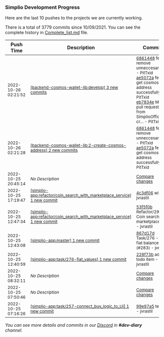 
### Simplio Development Progress

Here are the last 10 pushes to the projects we are currently working.

There is a total of 3779 commits since 10/09/2021. You can see the complete history in
 [Complete_list.md](Complete_list.md) file.

| Push Time | Description | Commits |
| --- | --- | --- |
| <sub>2022-10-26 02:21:52</sub> | <sub>[[backend-cosmos-wallet-lib:develop] 3 new commits](https://github.com/SimplioOfficial/backend-cosmos-wallet-lib/compare/09f1f1567437...eb7834e28204)</sub> | <sub>[6861448](https://github.com/SimplioOfficial/backend-cosmos-wallet-lib/commit/686144834767e1609005fa620db05910c26915e8) feat: remove unneccesary files - PitTxid<br>[ae5072a](https://github.com/SimplioOfficial/backend-cosmos-wallet-lib/commit/ae5072a2a9128b15265892b56667fe9f7ce091f0) feat: get cosmos address successfully - PitTxid<br>[eb7834e](https://github.com/SimplioOfficial/backend-cosmos-wallet-lib/commit/eb7834e28204c3ff6bf09c850a4d7560e13fda42) Merge pull request #7 from SimplioOfficial/2-cr... - PitTxid</sub> |
| <sub>2022-10-26 02:21:28</sub> | <sub>[[backend-cosmos-wallet-lib:2\-create\-cosmos\-address] 2 new commits](https://github.com/SimplioOfficial/backend-cosmos-wallet-lib/compare/09f1f1567437...ae5072a2a912)</sub> | <sub>[6861448](https://github.com/SimplioOfficial/backend-cosmos-wallet-lib/commit/686144834767e1609005fa620db05910c26915e8) feat: remove unneccesary files - PitTxid<br>[ae5072a](https://github.com/SimplioOfficial/backend-cosmos-wallet-lib/commit/ae5072a2a9128b15265892b56667fe9f7ce091f0) feat: get cosmos address successfully - PitTxid</sub> |
| <sub>2022-10-25 20:45:14</sub> | <sub>_No Description_</sub> | <sub>[Compare changes](https://github.com/SimplioOfficial/simplio-app/compare/8f0ec3e54525...6a4cb8e038e6)</sub> |
| <sub>2022-10-25 17:19:47</sub> | <sub>[[simplio-app:refactor/coin\_search\_with\_marketplace\_service] 1 new commit](https://github.com/SimplioOfficial/simplio-app/commit/4c3df0651d7bf34359cd254ae4463a4abd5b7e6a)</sub> | <sub>[4c3df06](https://github.com/SimplioOfficial/simplio-app/commit/4c3df0651d7bf34359cd254ae4463a4abd5b7e6a) wip - jvrastil</sub> |
| <sub>2022-10-25 12:47:34</sub> | <sub>[[simplio-app:refactor/coin\_search\_with\_marketplace\_service] 1 new commit](https://github.com/SimplioOfficial/simplio-app/commit/53f5f0b4e3d2c45e896b6f69153b9b7040602b74)</sub> | <sub>[53f5f0b](https://github.com/SimplioOfficial/simplio-app/commit/53f5f0b4e3d2c45e896b6f69153b9b7040602b74) Refactor/290 - Coin search with marketplace ser... - jvrastil</sub> |
| <sub>2022-10-25 12:43:08</sub> | <sub>[[simplio-app:master] 1 new commit](https://github.com/SimplioOfficial/simplio-app/commit/867d17ddab05c72df9b01885c101ad3e2cc3583d)</sub> | <sub>[867d17d](https://github.com/SimplioOfficial/simplio-app/commit/867d17ddab05c72df9b01885c101ad3e2cc3583d) Task/276 - Add fiat balance (#283) - jvrastil</sub> |
| <sub>2022-10-25 12:40:59</sub> | <sub>[[simplio-app:task/276\-fiat\_values] 1 new commit](https://github.com/SimplioOfficial/simplio-app/commit/228f73b7ef7753d804e992ee22158a842dd5bd18)</sub> | <sub>[228f73b](https://github.com/SimplioOfficial/simplio-app/commit/228f73b7ef7753d804e992ee22158a842dd5bd18) add todo item - jvrastil</sub> |
| <sub>2022-10-25 08:32:11</sub> | <sub>_No Description_</sub> | <sub>[Compare changes](https://github.com/SimplioOfficial/simplio-app/compare/6a830bcc3eaf...0e41e84f0d81)</sub> |
| <sub>2022-10-25 07:50:46</sub> | <sub>_No Description_</sub> | <sub>[Compare changes](https://github.com/SimplioOfficial/simplio-app/compare/99e97a505ead...8f0ec3e54525)</sub> |
| <sub>2022-10-25 07:16:26</sub> | <sub>[[simplio-app:task/257\-connect\_buy\_logic\_to\_UI] 1 new commit](https://github.com/SimplioOfficial/simplio-app/commit/99e97a505ead907d68ca56c73bcb45d53f4e1b4c)</sub> | <sub>[99e97a5](https://github.com/SimplioOfficial/simplio-app/commit/99e97a505ead907d68ca56c73bcb45d53f4e1b4c) test fix - jvrastil</sub> |

_You can see more details and commits in our [Discord](https://discord.gg/aKhjuwZmdP) in **#dev-diary** channel._
